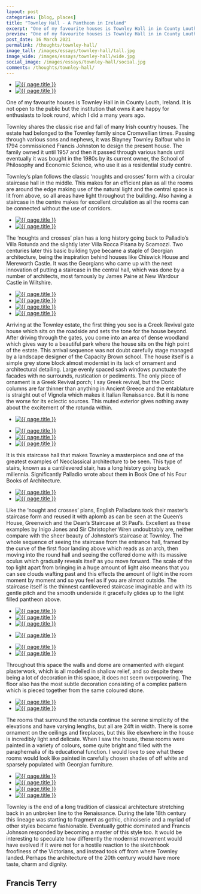 ```yaml
---
layout: post
categories: [blog, places]
title: "Townley Hall - A Pantheon in Ireland"
excerpt: "One of my favourite houses is Townley Hall in in County Louth, Ireland. It is not open to the public but the institution that owns it are happy for enthusiasts to look round, which I did a many years ago."
preview: "One of my favourite houses is Townley Hall in in County Louth, Ireland. It is not open to the public but the institution that owns it are happy for enthusiasts to look round, which I did a many years ago."
post_date: 16 March 2021
permalink: /thoughts/townley-hall/
image_tall: /images/essays/townley-hall/tall.jpg
image_wide: /images/essays/townley-hall/wide.jpg
social_image: /images/essays/townley-hall/social.jpg
comments: /thoughts/townley-hall/
---
```


<ul class="list">
	<li class="half">
		<a class="fancybox" rel="group" href="/images/essays/townley-hall/01.jpg">
			<img class="lazy" src="/images/essays/townley-hall/thumbs/01.jpg" alt="{{ page.title }}" />
		</a>
	</li>
	<li class="half">
		<a class="fancybox" rel="group" href="/images/essays/townley-hall/02.jpg">
			<img class="lazy" src="/images/essays/townley-hall/thumbs/02.jpg" alt="{{ page.title }}" />
		</a>
	</li>
</ul>

One of my favourite houses is Townley Hall in in County Louth, Ireland. It is not open to the public but the institution that owns it are happy for enthusiasts to look round, which I did a many years ago.

Townley shares the classic rise and fall of many Irish country houses. The estate had belonged to the Townley family since Cromwellian times. Passing through various sons and nephews, it was Blayney Townley Balfour who in 1794 commissioned Francis Johnston to design the present house. The family owned it until 1957 and then it passed through various hands until eventually it was bought in the 1980s by its current owner, the School of Philosophy and Economic Science, who use it as a residential study centre.

Townley’s plan follows the classic ‘noughts and crosses’ form with a circular staircase hall in the middle. This makes for an efficient plan as all the rooms are around the edge making use of the natural light and the central space is lit from above, so all areas have light throughout the building. Also having a staircase in the centre makes for excellent circulation as all the rooms can be connected without the use of corridors.

<ul class="list">
	<li class="half">
		<a class="fancybox" rel="group" href="/images/essays/townley-hall/03.jpg">
			<img class="lazy" src="/images/essays/townley-hall/thumbs/03.jpg" alt="{{ page.title }}" />
		</a>
	</li>
	<li class="half">
		<a class="fancybox" rel="group" href="/images/essays/townley-hall/04.jpg">
			<img class="lazy" src="/images/essays/townley-hall/04.jpg" alt="{{ page.title }}" />
		</a>
	</li>
</ul>

The ‘noughts and crosses’ plan has a long history going back to Palladio’s Villa Rotunda and the slightly later Villa Rocca Pisana by Scamozzi. Two centuries later this basic building type became a staple of Georgian architecture, being the inspiration behind houses like Chiswick House and Mereworth Castle. It was the Georgians who came up with the next innovation of putting a staircase in the central hall, which was done by a number of architects, most famously by James Paine at New Wardour Castle in Wiltshire.

<ul class="list">
	<li class="half">
		<a class="fancybox" rel="group" href="/images/essays/townley-hall/05.jpg">
			<img class="lazy" src="/images/essays/townley-hall/thumbs/05.jpg" alt="{{ page.title }}" />
		</a>
	</li>
	<li class="half">
		<a class="fancybox" rel="group" href="/images/essays/townley-hall/06.jpg">
			<img class="lazy" src="/images/essays/townley-hall/thumbs/06.jpg" alt="{{ page.title }}" />
		</a>
	</li>
	<li class="half">
		<a class="fancybox" rel="group" href="/images/essays/townley-hall/07.jpg">
			<img class="lazy" src="/images/essays/townley-hall/thumbs/07.jpg" alt="{{ page.title }}" />
		</a>
	</li>
	<li class="half">
		<a class="fancybox" rel="group" href="/images/essays/townley-hall/08.jpg">
			<img class="lazy" src="/images/essays/townley-hall/thumbs/08.jpg" alt="{{ page.title }}" />
		</a>
	</li>
</ul>

Arriving at the Townley estate, the first thing you see is a Greek Revival gate house which sits on the roadside and sets the tone for the house beyond. After driving through the gates, you come into an area of dense woodland which gives way to a beautiful park where the house sits on the high point of the estate. This arrival sequence was not doubt carefully stage managed by a landscape designer of the Capacity Brown school. The house itself is a simple grey stone block almost modernist in its lack of ornament and architectural detailing. Large evenly spaced sash windows punctuate the facades with no surrounds, rustication or pediments. The only piece of ornament is a Greek Revival porch; I say Greek revival, but the Doric columns are far thinner than anything in Ancient Greece and the entablature is straight out of Vignola which makes it Italian Renaissance. But it is none the worse for its eclectic sources. This muted exterior gives nothing away about the excitement of the rotunda within.

<ul class="list">
	<li class="full">
		<a class="fancybox" rel="group" href="/images/essays/townley-hall/09.jpg">
			<img class="lazy" src="/images/essays/townley-hall/thumbs/09.jpg" alt="{{ page.title }}" />
		</a>
	</li>
</ul>
<ul class="list">
	<li class="third">
		<a class="fancybox" rel="group" href="/images/essays/townley-hall/10.jpg">
			<img class="lazy" src="/images/essays/townley-hall/thumbs/10.jpg" alt="{{ page.title }}" />
		</a>
	</li>
	<li class="third">
		<a class="fancybox" rel="group" href="/images/essays/townley-hall/11.jpg">
			<img class="lazy" src="/images/essays/townley-hall/thumbs/11.jpg" alt="{{ page.title }}" />
		</a>
	</li>
	<li class="third">
		<a class="fancybox" rel="group" href="/images/essays/townley-hall/12.jpg">
			<img class="lazy" src="/images/essays/townley-hall/thumbs/12.jpg" alt="{{ page.title }}" />
		</a>
	</li>
</ul>

It is this staircase hall that makes Townley a masterpiece and one of the greatest examples of Neoclassical architecture to be seen. This type of stairs, known as a cantilevered stair, has a long history going back millennia. Significantly Palladio wrote about them in Book One of his Four Books of Architecture.

<ul class="list">
	<li class="half">
		<a class="fancybox" rel="group" href="/images/essays/townley-hall/13.jpg">
			<img class="lazy" src="/images/essays/townley-hall/thumbs/13.jpg" alt="{{ page.title }}" />
		</a>
	</li>
	<li class="half">
		<a class="fancybox" rel="group" href="/images/essays/townley-hall/14.jpg">
			<img class="lazy" src="/images/essays/townley-hall/14.jpg" alt="{{ page.title }}" />
		</a>
	</li>
</ul>

Like the ‘nought and crosses’ plans, English Palladians took their master’s staircase form and reused it with aplomb as can be seen at the Queen’s House, Greenwich and the Dean’s Staircase at St Paul’s. Excellent as these examples by Inigo Jones and Sir Christopher Wren undoubtably are, neither compare with the sheer beauty of Johnston’s staircase at Townley. The whole sequence of seeing the staircase from the entrance hall, framed by the curve of the first floor landing above which reads as an arch, then moving into the round hall and seeing the coffered dome with its massive oculus which gradually reveals itself as you move forward. The scale of the top light apart from bringing in a huge amount of light also means that you can see clouds wafting past and this effects the amount of light in the room moment by moment and so you feel as if you are almost outside. The staircase itself is the thinnest cantilevered staircase imaginable and with its gentle pitch and the smooth underside it gracefully glides up to the light filled pantheon above. 

<ul class="list">
	<li class="third">
		<a class="fancybox" rel="group" href="/images/essays/townley-hall/15.jpg">
			<img class="lazy" src="/images/essays/townley-hall/thumbs/15.jpg" alt="{{ page.title }}" />
		</a>
	</li>
	<li class="third">
		<a class="fancybox" rel="group" href="/images/essays/townley-hall/16.jpg">
			<img class="lazy" src="/images/essays/townley-hall/thumbs/16.jpg" alt="{{ page.title }}" />
		</a>
	</li>
	<li class="third">
		<a class="fancybox" rel="group" href="/images/essays/townley-hall/17.jpg">
			<img class="lazy" src="/images/essays/townley-hall/thumbs/17.jpg" alt="{{ page.title }}" />
		</a>
	</li>
</ul>
<ul class="list">
	<li class="full">
		<a class="fancybox" rel="group" href="/images/essays/townley-hall/18.jpg">
			<img class="lazy" src="/images/essays/townley-hall/thumbs/18.jpg" alt="{{ page.title }}" />
		</a>
	</li>
</ul>
<ul class="list">
	<li class="half">
		<a class="fancybox" rel="group" href="/images/essays/townley-hall/19.jpg">
			<img class="lazy" src="/images/essays/townley-hall/thumbs/19.jpg" alt="{{ page.title }}" />
		</a>
	</li>
	<li class="half">
		<a class="fancybox" rel="group" href="/images/essays/townley-hall/20.jpg">
			<img class="lazy" src="/images/essays/townley-hall/thumbs/20.jpg" alt="{{ page.title }}" />
		</a>
	</li>
</ul>

Throughout this space the walls and dome are ornamented with elegant plasterwork, which is all modelled in shallow relief, and so despite there being a lot of decoration in this space, it does not seem overpowering. The floor also has the most subtle decoration consisting of a complex pattern which is pieced together from the same coloured stone.

<ul class="list">
	<li class="half">
		<a class="fancybox" rel="group" href="/images/essays/townley-hall/21.jpg">
			<img class="lazy" src="/images/essays/townley-hall/thumbs/21.jpg" alt="{{ page.title }}" />
		</a>
	</li>
	<li class="half">
		<a class="fancybox" rel="group" href="/images/essays/townley-hall/22.jpg">
			<img class="lazy" src="/images/essays/townley-hall/thumbs/22.jpg" alt="{{ page.title }}" />
		</a>
	</li>
</ul>

The rooms that surround the rotunda continue the serene simplicity of the elevations and have varying lengths, but all are 24ft in width. There is some ornament on the ceilings and fireplaces, but this like elsewhere in the house is incredibly light and delicate. When I saw the house, these rooms were painted in a variety of colours, some quite bright and filled with the paraphernalia of its educational function. I would love to see what these rooms would look like painted in carefully chosen shades of off white and sparsely populated with Georgian furniture.

<ul class="list">
	<li class="half">
		<a class="fancybox" rel="group" href="/images/essays/townley-hall/23.jpg">
			<img class="lazy" src="/images/essays/townley-hall/thumbs/23.jpg" alt="{{ page.title }}" />
		</a>
	</li>
	<li class="half">
		<a class="fancybox" rel="group" href="/images/essays/townley-hall/24.jpg">
			<img class="lazy" src="/images/essays/townley-hall/thumbs/24.jpg" alt="{{ page.title }}" />
		</a>
	</li>
	<li class="half">
		<a class="fancybox" rel="group" href="/images/essays/townley-hall/25.jpg">
			<img class="lazy" src="/images/essays/townley-hall/thumbs/25.jpg" alt="{{ page.title }}" />
		</a>
	</li>
	<li class="half">
		<a class="fancybox" rel="group" href="/images/essays/townley-hall/26.jpg">
			<img class="lazy" src="/images/essays/townley-hall/thumbs/26.jpg" alt="{{ page.title }}" />
		</a>
	</li>
</ul>

Townley is the end of a long tradition of classical architecture stretching back in an unbroken line to the Renaissance. During the late 18th century this lineage was starting to fragment as gothic, chinoiserie and a myriad of other styles became fashionable. Eventually gothic dominated and Francis Johnson responded by becoming a master of this style too. It would be interesting to speculate how differently the modernist movement would have evolved if it were not for a hostile reaction to the sketchbook froofiness of the Victorians, and instead took off from where Townley landed. Perhaps the architecture of the 20th century would have more taste, charm and dignity.

## Francis Terry
